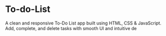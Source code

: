 # To-do-List
A clean and responsive To-Do List app built using HTML, CSS &amp; JavaScript. Add, complete, and delete tasks with smooth UI and intuitive de
